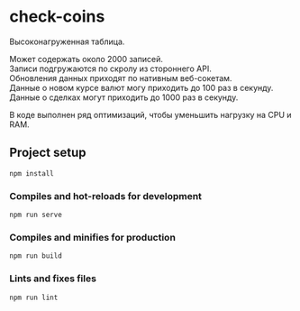 # check-coins

Высоконагруженная таблица.  
  
Может содержать около 2000 записей.  
Записи подгружаются по скролу из стороннего API.  
Обновления данных приходят по нативным веб-сокетам.  
Данные о новом курсе валют могу приходить до 100 раз в секунду.  
Данные о сделках могут приходить до 1000 раз в секунду.  
  
В коде выполнен ряд оптимизаций, чтобы уменьшить нагрузку на CPU и RAM.

## Project setup
```
npm install
```

### Compiles and hot-reloads for development
```
npm run serve
```

### Compiles and minifies for production
```
npm run build
```

### Lints and fixes files
```
npm run lint
```
